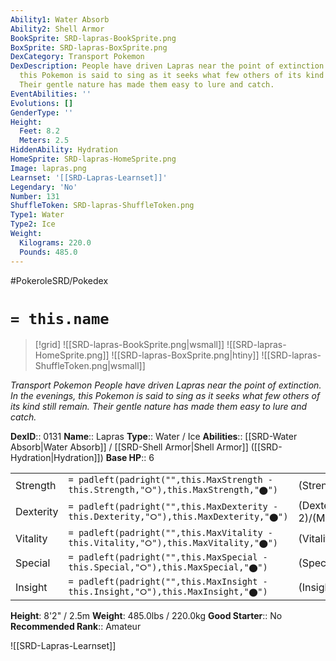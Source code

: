 ```yaml
---
Ability1: Water Absorb
Ability2: Shell Armor
BookSprite: SRD-lapras-BookSprite.png
BoxSprite: SRD-lapras-BoxSprite.png
DexCategory: Transport Pokemon
DexDescription: People have driven Lapras near the point of extinction. In the evenings,
  this Pokemon is said to sing as it seeks what few others of its kind still remain.
  Their gentle nature has made them easy to lure and catch.
EventAbilities: ''
Evolutions: []
GenderType: ''
Height:
  Feet: 8.2
  Meters: 2.5
HiddenAbility: Hydration
HomeSprite: SRD-lapras-HomeSprite.png
Image: lapras.png
Learnset: '[[SRD-Lapras-Learnset]]'
Legendary: 'No'
Number: 131
ShuffleToken: SRD-lapras-ShuffleToken.png
Type1: Water
Type2: Ice
Weight:
  Kilograms: 220.0
  Pounds: 485.0
---
```


#PokeroleSRD/Pokedex

# `= this.name`

> [!grid]
> ![[SRD-lapras-BookSprite.png|wsmall]]
> ![[SRD-lapras-HomeSprite.png]]
> ![[SRD-lapras-BoxSprite.png|htiny]]
> ![[SRD-lapras-ShuffleToken.png|wsmall]]


*Transport Pokemon*
*People have driven Lapras near the point of extinction. In the evenings, this Pokemon is said to sing as it seeks what few others of its kind still remain. Their gentle nature has made them easy to lure and catch.*

**DexID**:: 0131
**Name**:: Lapras
**Type**:: Water / Ice
**Abilities**:: [[SRD-Water Absorb|Water Absorb]] / [[SRD-Shell Armor|Shell Armor]] ([[SRD-Hydration|Hydration]])
**Base HP**:: 6

|           |                                                                                        |                                          |
| --------- | -------------------------------------------------------------------------------------- | ---------------------------------------- |
| Strength  | `= padleft(padright("",this.MaxStrength - this.Strength,"⭘"),this.MaxStrength,"⬤")`    | (Strength::2)/(MaxStrength::5)   |
| Dexterity | `= padleft(padright("",this.MaxDexterity - this.Dexterity,"⭘"),this.MaxDexterity,"⬤")` | (Dexterity:: 2)/(MaxDexterity::4) |
| Vitality  | `= padleft(padright("",this.MaxVitality - this.Vitality,"⭘"),this.MaxVitality,"⬤")`    | (Vitality::2)/(MaxVitality::5)   |
| Special   | `= padleft(padright("",this.MaxSpecial - this.Special,"⭘"),this.MaxSpecial,"⬤")`       | (Special::2)/(MaxSpecial::5)     |
| Insight   | `= padleft(padright("",this.MaxInsight - this.Insight,"⭘"),this.MaxInsight,"⬤")`       | (Insight::3)/(MaxInsight::6)     |

**Height**: 8'2" / 2.5m
**Weight**: 485.0lbs / 220.0kg
**Good Starter**:: No
**Recommended Rank**:: Amateur

![[SRD-Lapras-Learnset]]